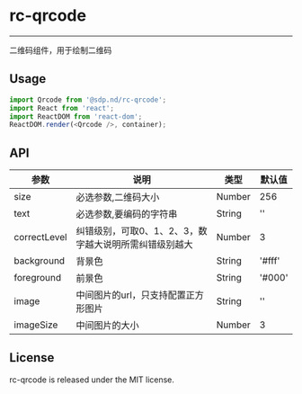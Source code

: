 # rc-qrcode
---

二维码组件，用于绘制二维码

## Usage

```js
import Qrcode from '@sdp.nd/rc-qrcode';
import React from 'react';
import ReactDOM from 'react-dom';
ReactDOM.render(<Qrcode />, container);
```

## API

| 参数 | 说明 | 类型 | 默认值 |
|-|-|-|-|
| size         | 必选参数,二维码大小 | Number | 256 |
| text         | 必选参数,要编码的字符串 | String | '' |
| correctLevel | 纠错级别，可取0、1、2、3，数字越大说明所需纠错级别越大 | Number | 3 |
| background   | 背景色 | String | '#fff' |
| foreground   | 前景色 | String |'#000' |
| image        | 中间图片的url，只支持配置正方形图片 | String | '' |
| imageSize    | 中间图片的大小 | Number | 3 |


## License

rc-qrcode is released under the MIT license.